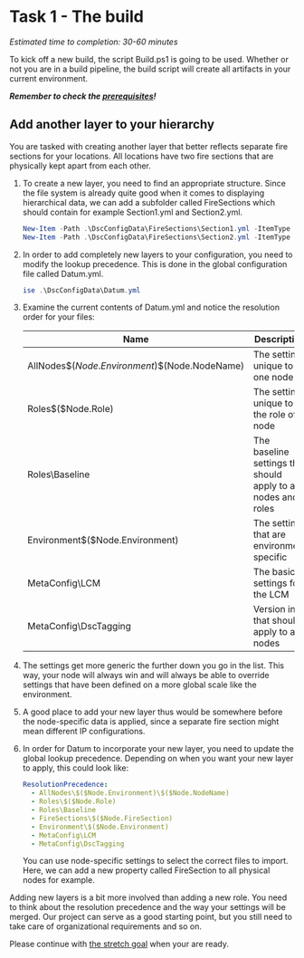 # Task 1 - The build

*Estimated time to completion: 30-60 minutes*

To kick off a new build, the script Build.ps1 is going to be used. Whether or not you are in a build pipeline, the build script will create all artifacts in your current environment.

***Remember to check the [prerequisites](..\CheckPrereq.ps1)!***

## Add another layer to your hierarchy

You are tasked with creating another layer that better reflects separate fire sections for your locations. All locations have two fire sections that are physically kept apart from each other.

1. To create a new layer, you need to find an appropriate structure. Since the file system is already quite good when it comes to displaying hierarchical data, we can add a subfolder called FireSections which should contain for example Section1.yml and Section2.yml.

    ```powershell
    New-Item -Path .\DscConfigData\FireSections\Section1.yml -ItemType File -Force
    New-Item -Path .\DscConfigData\FireSections\Section2.yml -ItemType File -Force
    ```
2. In order to add completely new layers to your configuration, you need to modify the lookup precedence. This is done in the global configuration file called Datum.yml.

    ```powershell
    ise .\DscConfigData\Datum.yml
    ```
3. Examine the current contents of Datum.yml and notice the resolution order for your files:

    | Name      | Description |  
    |-|-|
    | AllNodes\$($Node.Environment)\$($Node.NodeName) | The settings unique to one node|
    | Roles\$($Node.Role) | The settings unique to the role of a node|
    | Roles\Baseline | The baseline settings that should apply to all nodes and roles|
    | Environment\$($Node.Environment) | The settings that are environment specific|
    | MetaConfig\LCM | The basic settings for the LCM|
    | MetaConfig\DscTagging | Version info that should apply to all nodes|

1. The settings get more generic the further down you go in the list. This way, your node will always win and will always be able to override settings that have been defined on a more global scale like the environment.
1. A good place to add your new layer thus would be somewhere before the node-specific data is applied, since a separate fire section might mean different IP configurations.
1. In order for Datum to incorporate your new layer, you need to update the global lookup precedence. Depending on when you want your new layer to apply, this could look like:
    ```yaml
    ResolutionPrecedence:
      - AllNodes\$($Node.Environment)\$($Node.NodeName)
      - Roles\$($Node.Role)
      - Roles\Baseline
      - FireSections\$($Node.FireSection)
      - Environment\$($Node.Environment)
      - MetaConfig\LCM
      - MetaConfig\DscTagging
    ```
    You can use node-specific settings to select the correct files to import. Here, we can add a new property called FireSection to all physical nodes for example.

Adding new layers is a bit more involved than adding a new role. You need to think about the resolution precedence and the way your settings will be merged. Our project can serve as a good starting point, but you still need to take care of organizational requirements and so on.

Please continue with [the stretch goal](StretchGoal.md) when your are ready.
